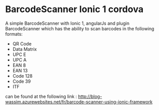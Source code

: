 # BarcodeScanner Ionic 1 cordova
A simple BarcodeScanner with Ionic 1, angularJs and  plugin BarcodeScanner which has the ability to scan barcodes in the following formats:  
<ul>
<li>QR Code </li>
<li>Data Matrix </li>
<li>UPC E </li>
<li>UPC A </li>
<li>EAN 8 </li>
<li>EAN 13 </li>
<li>Code 128 </li>
<li>Code 39 </li>
<li>ITF</li>
</ul>

can be found at the following link : http://blog-wassim.azurewebsites.net/fr/barcode-scanner-using-ionic-framework

